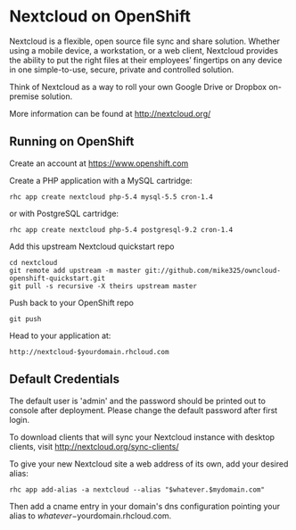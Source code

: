 Nextcloud on OpenShift
=========================

Nextcloud is a flexible, open source file sync and share solution. Whether using a mobile device, a workstation, or a web client, Nextcloud provides the ability to put the right files at their employees’ fingertips on any device in one simple-to-use, secure, private and controlled solution.

Think of Nextcloud as a way to roll your own Google Drive or Dropbox on-premise solution.

More information can be found at http://nextcloud.org/

Running on OpenShift
--------------------

Create an account at https://www.openshift.com

Create a PHP application with a MySQL cartridge:

	rhc app create nextcloud php-5.4 mysql-5.5 cron-1.4

or with PostgreSQL cartridge:

	rhc app create nextcloud php-5.4 postgresql-9.2 cron-1.4

Add this upstream Nextcloud quickstart repo

	cd nextcloud
	git remote add upstream -m master git://github.com/mike325/owncloud-openshift-quickstart.git
	git pull -s recursive -X theirs upstream master

Push back to your OpenShift repo

	git push        

Head to your application at:

	http://nextcloud-$yourdomain.rhcloud.com

Default Credentials
-------------------

The default user is 'admin' and the password should be printed out to console
after deployment. Please change the default password after first login.

To download clients that will sync your Nextcloud instance with desktop clients, visit http://nextcloud.org/sync-clients/

To give your new Nextcloud site a web address of its own, add your desired alias:

	rhc app add-alias -a nextcloud --alias "$whatever.$mydomain.com"

Then add a cname entry in your domain's dns configuration pointing your alias to $whatever-$yourdomain.rhcloud.com.
